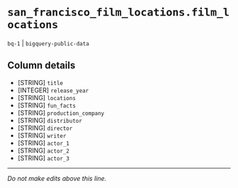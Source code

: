 # `san_francisco_film_locations.film_locations`
`bq-1` | `bigquery-public-data`

## Column details
* [STRING]    `title`
* [INTEGER]   `release_year`
* [STRING]    `locations`
* [STRING]    `fun_facts`
* [STRING]    `production_company`
* [STRING]    `distributor`
* [STRING]    `director`
* [STRING]    `writer`
* [STRING]    `actor_1`
* [STRING]    `actor_2`
* [STRING]    `actor_3`

-------------------------------------------------------------------------------
*Do not make edits above this line.*
